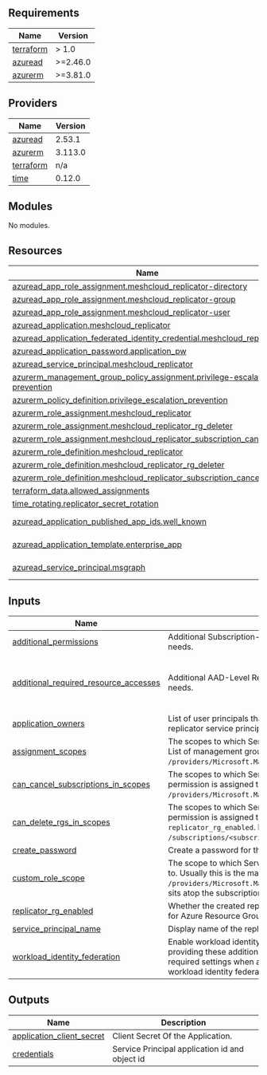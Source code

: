 <!-- BEGIN_TF_DOCS -->
## Requirements

| Name | Version |
|------|---------|
| <a name="requirement_terraform"></a> [terraform](#requirement\_terraform) | > 1.0 |
| <a name="requirement_azuread"></a> [azuread](#requirement\_azuread) | >=2.46.0 |
| <a name="requirement_azurerm"></a> [azurerm](#requirement\_azurerm) | >=3.81.0 |

## Providers

| Name | Version |
|------|---------|
| <a name="provider_azuread"></a> [azuread](#provider\_azuread) | 2.53.1 |
| <a name="provider_azurerm"></a> [azurerm](#provider\_azurerm) | 3.113.0 |
| <a name="provider_terraform"></a> [terraform](#provider\_terraform) | n/a |
| <a name="provider_time"></a> [time](#provider\_time) | 0.12.0 |

## Modules

No modules.

## Resources

| Name | Type |
|------|------|
| [azuread_app_role_assignment.meshcloud_replicator-directory](https://registry.terraform.io/providers/hashicorp/azuread/latest/docs/resources/app_role_assignment) | resource |
| [azuread_app_role_assignment.meshcloud_replicator-group](https://registry.terraform.io/providers/hashicorp/azuread/latest/docs/resources/app_role_assignment) | resource |
| [azuread_app_role_assignment.meshcloud_replicator-user](https://registry.terraform.io/providers/hashicorp/azuread/latest/docs/resources/app_role_assignment) | resource |
| [azuread_application.meshcloud_replicator](https://registry.terraform.io/providers/hashicorp/azuread/latest/docs/resources/application) | resource |
| [azuread_application_federated_identity_credential.meshcloud_replicator](https://registry.terraform.io/providers/hashicorp/azuread/latest/docs/resources/application_federated_identity_credential) | resource |
| [azuread_application_password.application_pw](https://registry.terraform.io/providers/hashicorp/azuread/latest/docs/resources/application_password) | resource |
| [azuread_service_principal.meshcloud_replicator](https://registry.terraform.io/providers/hashicorp/azuread/latest/docs/resources/service_principal) | resource |
| [azurerm_management_group_policy_assignment.privilege-escalation-prevention](https://registry.terraform.io/providers/hashicorp/azurerm/latest/docs/resources/management_group_policy_assignment) | resource |
| [azurerm_policy_definition.privilege_escalation_prevention](https://registry.terraform.io/providers/hashicorp/azurerm/latest/docs/resources/policy_definition) | resource |
| [azurerm_role_assignment.meshcloud_replicator](https://registry.terraform.io/providers/hashicorp/azurerm/latest/docs/resources/role_assignment) | resource |
| [azurerm_role_assignment.meshcloud_replicator_rg_deleter](https://registry.terraform.io/providers/hashicorp/azurerm/latest/docs/resources/role_assignment) | resource |
| [azurerm_role_assignment.meshcloud_replicator_subscription_canceler](https://registry.terraform.io/providers/hashicorp/azurerm/latest/docs/resources/role_assignment) | resource |
| [azurerm_role_definition.meshcloud_replicator](https://registry.terraform.io/providers/hashicorp/azurerm/latest/docs/resources/role_definition) | resource |
| [azurerm_role_definition.meshcloud_replicator_rg_deleter](https://registry.terraform.io/providers/hashicorp/azurerm/latest/docs/resources/role_definition) | resource |
| [azurerm_role_definition.meshcloud_replicator_subscription_canceler](https://registry.terraform.io/providers/hashicorp/azurerm/latest/docs/resources/role_definition) | resource |
| [terraform_data.allowed_assignments](https://registry.terraform.io/providers/hashicorp/terraform/latest/docs/resources/data) | resource |
| [time_rotating.replicator_secret_rotation](https://registry.terraform.io/providers/hashicorp/time/latest/docs/resources/rotating) | resource |
| [azuread_application_published_app_ids.well_known](https://registry.terraform.io/providers/hashicorp/azuread/latest/docs/data-sources/application_published_app_ids) | data source |
| [azuread_application_template.enterprise_app](https://registry.terraform.io/providers/hashicorp/azuread/latest/docs/data-sources/application_template) | data source |
| [azuread_service_principal.msgraph](https://registry.terraform.io/providers/hashicorp/azuread/latest/docs/data-sources/service_principal) | data source |

## Inputs

| Name | Description | Type | Default | Required |
|------|-------------|------|---------|:--------:|
| <a name="input_additional_permissions"></a> [additional\_permissions](#input\_additional\_permissions) | Additional Subscription-Level Permissions the Service Principal needs. | `list(string)` | `[]` | no |
| <a name="input_additional_required_resource_accesses"></a> [additional\_required\_resource\_accesses](#input\_additional\_required\_resource\_accesses) | Additional AAD-Level Resource Accesses the Service Principal needs. | `list(object({ resource_app_id = string, resource_accesses = list(object({ id = string, type = string })) }))` | `[]` | no |
| <a name="input_application_owners"></a> [application\_owners](#input\_application\_owners) | List of user principals that should be added as owners to the replicator service principal. | `list(string)` | `[]` | no |
| <a name="input_assignment_scopes"></a> [assignment\_scopes](#input\_assignment\_scopes) | The scopes to which Service Principal permissions is assigned to. List of management group id of form `/providers/Microsoft.Management/managementGroups/<mgmtGroupId>/`. | `list(string)` | n/a | yes |
| <a name="input_can_cancel_subscriptions_in_scopes"></a> [can\_cancel\_subscriptions\_in\_scopes](#input\_can\_cancel\_subscriptions\_in\_scopes) | The scopes to which Service Principal cancel subscription permission is assigned to. List of management group id of form `/providers/Microsoft.Management/managementGroups/<mgmtGroupId>/`. | `list(string)` | `[]` | no |
| <a name="input_can_delete_rgs_in_scopes"></a> [can\_delete\_rgs\_in\_scopes](#input\_can\_delete\_rgs\_in\_scopes) | The scopes to which Service Principal delete resource group permission is assigned to. Only relevant when `replicator_rg_enabled`. List of subscription scopes of form `/subscriptions/<subscriptionId>`. | `list(string)` | `[]` | no |
| <a name="input_create_password"></a> [create\_password](#input\_create\_password) | Create a password for the enterprise application. | `bool` | n/a | yes |
| <a name="input_custom_role_scope"></a> [custom\_role\_scope](#input\_custom\_role\_scope) | The scope to which Service Principal permissions can be assigned to. Usually this is the management group id of form `/providers/Microsoft.Management/managementGroups/<tenantId>` that sits atop the subscriptions. | `string` | n/a | yes |
| <a name="input_replicator_rg_enabled"></a> [replicator\_rg\_enabled](#input\_replicator\_rg\_enabled) | Whether the created replicator Service Principal should be usable for Azure Resource Group based replication. | `bool` | `false` | no |
| <a name="input_service_principal_name"></a> [service\_principal\_name](#input\_service\_principal\_name) | Display name of the replicator service principal. | `string` | n/a | yes |
| <a name="input_workload_identity_federation"></a> [workload\_identity\_federation](#input\_workload\_identity\_federation) | Enable workload identity federation instead of using a password by providing these additional settings. Usually you should receive the required settings when attempting to configure a platform with workload identity federation in meshStack. | `object({ issuer = string, subject = string })` | `null` | no |

## Outputs

| Name | Description |
|------|-------------|
| <a name="output_application_client_secret"></a> [application\_client\_secret](#output\_application\_client\_secret) | Client Secret Of the Application. |
| <a name="output_credentials"></a> [credentials](#output\_credentials) | Service Principal application id and object id |
<!-- END_TF_DOCS -->